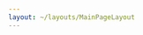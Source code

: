 ```yaml
---
layout: ~/layouts/MainPageLayout
---
```


<template v-slot:title>

## Secret Media Articles

</template>

<single-column>

<template>

<grid columns="3">

<media-card tag="podcast" title="Private Smart Contracts: Pomp Podcast" src="image1.png" to="https://www.youtube.com/watch?v=Kx9hb3U7pfs" cta="Watch Now"></media-card>

<media-card tag="podcast" title="Secret Network on The Defiant Podcast" src="image2.png" to="https://anchor.fm/thedefiant/episodes/Privacy-Might-be-the-Only-Thing-Left-That-Makes-Web-3-0-a-Viable-Alternative-Tor-Bair-of-Secret-Foundation-el9n52" cta="Listen Now"></media-card>

<media-card tag="video" title="Defi Privacy Is Here: Ivan on Tech" src="image3.png" to="https://www.youtube.com/watch?v=rvkMPcMK_7Ah" cta="Watch Now"></media-card>

<media-card tag="video" title="Sharing Secrets Ep. 2 - Ed Moncada" src="image4.png" to="https://www.youtube.com/watch?v=7JL5N8R2HKI" cta="Watch Now"></media-card>

<media-card tag="video" title="Increasing Blockchain Adoption with Privacy" src="image5.png" to="https://www.youtube.com/watch?v=7-eUMvH84mU" cta="Watch Now"></media-card>

<media-card tag="video" title="Secret Tokens Explained" src="image6.png" to="https://www.youtube.com/watch?v=fkgy83Hu8Bc" cta="Watch Now"></media-card>

<media-card tag="video" title="Introducing Secret Network" src="image7.png" to="https://www.youtube.com/watch?v=c70BBVUCxxk" cta="Watch Now"></media-card>

<media-card tag="video" title="Sharing Secrets Ep. 0 - What is a Secret?" src="image8.png" to="https://www.youtube.com/watch?v=Jk7kV1ph-FQ" cta="Watch Now"></media-card>

</grid>

</template>

</single-column>
